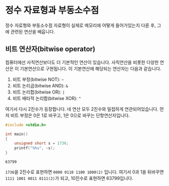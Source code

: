 # 정수 자료형과 부동소수점

정수 자료형와 부동소수점 자료형이 실제로 메모리에 어떻게 들어가있는지 다룬 후, 그에 관련된 연산을 배웁니다.

## 비트 연산자(bitwise operator)

컴퓨터에선 사칙연산보다도 더 기본적인 연산이 있습니다. 사칙연산을 비롯한 다양한 연산은 이 기본연산으로 구현됩니다. 이 기본연산에 해당되는 연산자는 다음과 같습니다.

1. 비트 부정(bitwise NOT): `~`
2. 비트 논리곱(bitwise AND): `&`
3. 비트 논리합(bitwise OR): `|`
4. 비트 배타적 논리합(bitwise XOR): `^`

여기서 다시 2진수가 등장합니다. 네 연산 모두 2진수와 밀접하게 연관되어있습니다. 먼저 비트 부정은 0은 1로 바꾸고, 1은 0으로 바꾸는 단항연산자입니다.
```c
#include <stdio.h>

int main()
{
    unsigned short s = 1736;
    printf("%hu", ~s);
}
```
```
63799
```
`1736`을 2진수로 표현하면 `0000 0110 1100 1000(2)` 입니다. 여기서 0과 1을 뒤바꾸면 `1111 1001 0011 0111(2)`가 되고, 10진수로 표현하면 63799입니다.